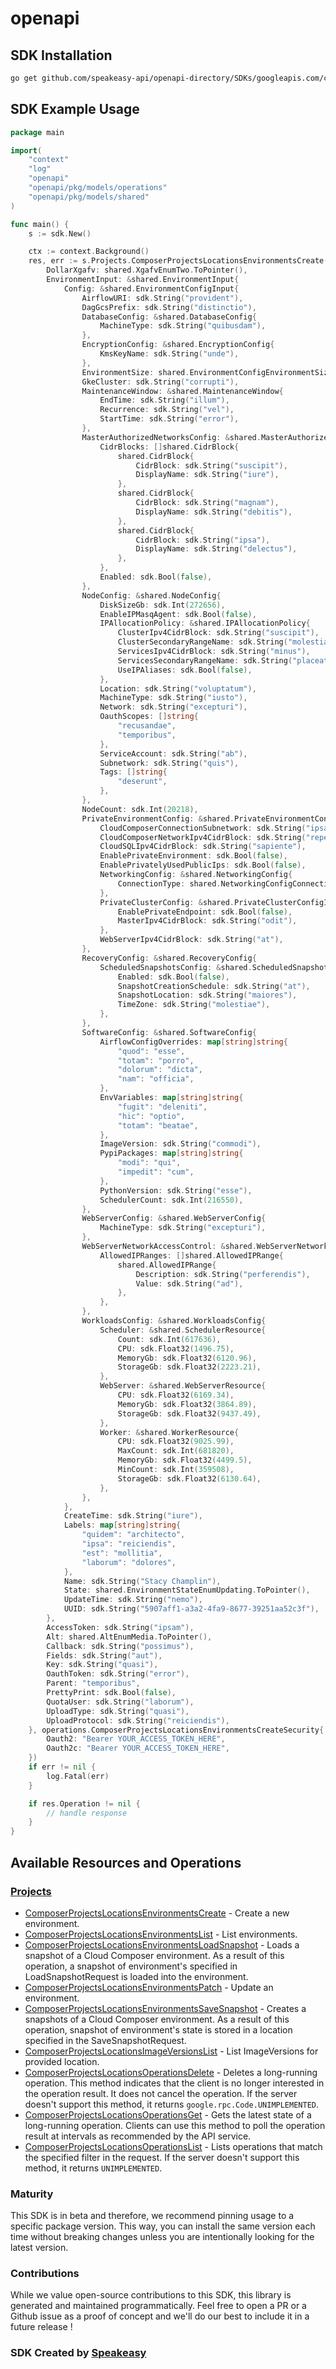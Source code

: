 # openapi

<!-- Start SDK Installation -->
## SDK Installation

```bash
go get github.com/speakeasy-api/openapi-directory/SDKs/googleapis.com/composer/v1/go
```
<!-- End SDK Installation -->

## SDK Example Usage
<!-- Start SDK Example Usage -->
```go
package main

import(
	"context"
	"log"
	"openapi"
	"openapi/pkg/models/operations"
	"openapi/pkg/models/shared"
)

func main() {
    s := sdk.New()

    ctx := context.Background()
    res, err := s.Projects.ComposerProjectsLocationsEnvironmentsCreate(ctx, operations.ComposerProjectsLocationsEnvironmentsCreateRequest{
        DollarXgafv: shared.XgafvEnumTwo.ToPointer(),
        EnvironmentInput: &shared.EnvironmentInput{
            Config: &shared.EnvironmentConfigInput{
                AirflowURI: sdk.String("provident"),
                DagGcsPrefix: sdk.String("distinctio"),
                DatabaseConfig: &shared.DatabaseConfig{
                    MachineType: sdk.String("quibusdam"),
                },
                EncryptionConfig: &shared.EncryptionConfig{
                    KmsKeyName: sdk.String("unde"),
                },
                EnvironmentSize: shared.EnvironmentConfigEnvironmentSizeEnumEnvironmentSizeLarge.ToPointer(),
                GkeCluster: sdk.String("corrupti"),
                MaintenanceWindow: &shared.MaintenanceWindow{
                    EndTime: sdk.String("illum"),
                    Recurrence: sdk.String("vel"),
                    StartTime: sdk.String("error"),
                },
                MasterAuthorizedNetworksConfig: &shared.MasterAuthorizedNetworksConfig{
                    CidrBlocks: []shared.CidrBlock{
                        shared.CidrBlock{
                            CidrBlock: sdk.String("suscipit"),
                            DisplayName: sdk.String("iure"),
                        },
                        shared.CidrBlock{
                            CidrBlock: sdk.String("magnam"),
                            DisplayName: sdk.String("debitis"),
                        },
                        shared.CidrBlock{
                            CidrBlock: sdk.String("ipsa"),
                            DisplayName: sdk.String("delectus"),
                        },
                    },
                    Enabled: sdk.Bool(false),
                },
                NodeConfig: &shared.NodeConfig{
                    DiskSizeGb: sdk.Int(272656),
                    EnableIPMasqAgent: sdk.Bool(false),
                    IPAllocationPolicy: &shared.IPAllocationPolicy{
                        ClusterIpv4CidrBlock: sdk.String("suscipit"),
                        ClusterSecondaryRangeName: sdk.String("molestiae"),
                        ServicesIpv4CidrBlock: sdk.String("minus"),
                        ServicesSecondaryRangeName: sdk.String("placeat"),
                        UseIPAliases: sdk.Bool(false),
                    },
                    Location: sdk.String("voluptatum"),
                    MachineType: sdk.String("iusto"),
                    Network: sdk.String("excepturi"),
                    OauthScopes: []string{
                        "recusandae",
                        "temporibus",
                    },
                    ServiceAccount: sdk.String("ab"),
                    Subnetwork: sdk.String("quis"),
                    Tags: []string{
                        "deserunt",
                    },
                },
                NodeCount: sdk.Int(20218),
                PrivateEnvironmentConfig: &shared.PrivateEnvironmentConfigInput{
                    CloudComposerConnectionSubnetwork: sdk.String("ipsam"),
                    CloudComposerNetworkIpv4CidrBlock: sdk.String("repellendus"),
                    CloudSQLIpv4CidrBlock: sdk.String("sapiente"),
                    EnablePrivateEnvironment: sdk.Bool(false),
                    EnablePrivatelyUsedPublicIps: sdk.Bool(false),
                    NetworkingConfig: &shared.NetworkingConfig{
                        ConnectionType: shared.NetworkingConfigConnectionTypeEnumPrivateServiceConnect.ToPointer(),
                    },
                    PrivateClusterConfig: &shared.PrivateClusterConfigInput{
                        EnablePrivateEndpoint: sdk.Bool(false),
                        MasterIpv4CidrBlock: sdk.String("odit"),
                    },
                    WebServerIpv4CidrBlock: sdk.String("at"),
                },
                RecoveryConfig: &shared.RecoveryConfig{
                    ScheduledSnapshotsConfig: &shared.ScheduledSnapshotsConfig{
                        Enabled: sdk.Bool(false),
                        SnapshotCreationSchedule: sdk.String("at"),
                        SnapshotLocation: sdk.String("maiores"),
                        TimeZone: sdk.String("molestiae"),
                    },
                },
                SoftwareConfig: &shared.SoftwareConfig{
                    AirflowConfigOverrides: map[string]string{
                        "quod": "esse",
                        "totam": "porro",
                        "dolorum": "dicta",
                        "nam": "officia",
                    },
                    EnvVariables: map[string]string{
                        "fugit": "deleniti",
                        "hic": "optio",
                        "totam": "beatae",
                    },
                    ImageVersion: sdk.String("commodi"),
                    PypiPackages: map[string]string{
                        "modi": "qui",
                        "impedit": "cum",
                    },
                    PythonVersion: sdk.String("esse"),
                    SchedulerCount: sdk.Int(216550),
                },
                WebServerConfig: &shared.WebServerConfig{
                    MachineType: sdk.String("excepturi"),
                },
                WebServerNetworkAccessControl: &shared.WebServerNetworkAccessControl{
                    AllowedIPRanges: []shared.AllowedIPRange{
                        shared.AllowedIPRange{
                            Description: sdk.String("perferendis"),
                            Value: sdk.String("ad"),
                        },
                    },
                },
                WorkloadsConfig: &shared.WorkloadsConfig{
                    Scheduler: &shared.SchedulerResource{
                        Count: sdk.Int(617636),
                        CPU: sdk.Float32(1496.75),
                        MemoryGb: sdk.Float32(6120.96),
                        StorageGb: sdk.Float32(2223.21),
                    },
                    WebServer: &shared.WebServerResource{
                        CPU: sdk.Float32(6169.34),
                        MemoryGb: sdk.Float32(3864.89),
                        StorageGb: sdk.Float32(9437.49),
                    },
                    Worker: &shared.WorkerResource{
                        CPU: sdk.Float32(9025.99),
                        MaxCount: sdk.Int(681820),
                        MemoryGb: sdk.Float32(4499.5),
                        MinCount: sdk.Int(359508),
                        StorageGb: sdk.Float32(6130.64),
                    },
                },
            },
            CreateTime: sdk.String("iure"),
            Labels: map[string]string{
                "quidem": "architecto",
                "ipsa": "reiciendis",
                "est": "mollitia",
                "laborum": "dolores",
            },
            Name: sdk.String("Stacy Champlin"),
            State: shared.EnvironmentStateEnumUpdating.ToPointer(),
            UpdateTime: sdk.String("nemo"),
            UUID: sdk.String("5907aff1-a3a2-4fa9-8677-39251aa52c3f"),
        },
        AccessToken: sdk.String("ipsam"),
        Alt: shared.AltEnumMedia.ToPointer(),
        Callback: sdk.String("possimus"),
        Fields: sdk.String("aut"),
        Key: sdk.String("quasi"),
        OauthToken: sdk.String("error"),
        Parent: "temporibus",
        PrettyPrint: sdk.Bool(false),
        QuotaUser: sdk.String("laborum"),
        UploadType: sdk.String("quasi"),
        UploadProtocol: sdk.String("reiciendis"),
    }, operations.ComposerProjectsLocationsEnvironmentsCreateSecurity{
        Oauth2: "Bearer YOUR_ACCESS_TOKEN_HERE",
        Oauth2c: "Bearer YOUR_ACCESS_TOKEN_HERE",
    })
    if err != nil {
        log.Fatal(err)
    }

    if res.Operation != nil {
        // handle response
    }
}
```
<!-- End SDK Example Usage -->

<!-- Start SDK Available Operations -->
## Available Resources and Operations


### [Projects](docs/projects/README.md)

* [ComposerProjectsLocationsEnvironmentsCreate](docs/projects/README.md#composerprojectslocationsenvironmentscreate) - Create a new environment.
* [ComposerProjectsLocationsEnvironmentsList](docs/projects/README.md#composerprojectslocationsenvironmentslist) - List environments.
* [ComposerProjectsLocationsEnvironmentsLoadSnapshot](docs/projects/README.md#composerprojectslocationsenvironmentsloadsnapshot) - Loads a snapshot of a Cloud Composer environment. As a result of this operation, a snapshot of environment's specified in LoadSnapshotRequest is loaded into the environment.
* [ComposerProjectsLocationsEnvironmentsPatch](docs/projects/README.md#composerprojectslocationsenvironmentspatch) - Update an environment.
* [ComposerProjectsLocationsEnvironmentsSaveSnapshot](docs/projects/README.md#composerprojectslocationsenvironmentssavesnapshot) - Creates a snapshots of a Cloud Composer environment. As a result of this operation, snapshot of environment's state is stored in a location specified in the SaveSnapshotRequest.
* [ComposerProjectsLocationsImageVersionsList](docs/projects/README.md#composerprojectslocationsimageversionslist) - List ImageVersions for provided location.
* [ComposerProjectsLocationsOperationsDelete](docs/projects/README.md#composerprojectslocationsoperationsdelete) - Deletes a long-running operation. This method indicates that the client is no longer interested in the operation result. It does not cancel the operation. If the server doesn't support this method, it returns `google.rpc.Code.UNIMPLEMENTED`.
* [ComposerProjectsLocationsOperationsGet](docs/projects/README.md#composerprojectslocationsoperationsget) - Gets the latest state of a long-running operation. Clients can use this method to poll the operation result at intervals as recommended by the API service.
* [ComposerProjectsLocationsOperationsList](docs/projects/README.md#composerprojectslocationsoperationslist) - Lists operations that match the specified filter in the request. If the server doesn't support this method, it returns `UNIMPLEMENTED`.
<!-- End SDK Available Operations -->

### Maturity

This SDK is in beta and therefore, we recommend pinning usage to a specific package version.
This way, you can install the same version each time without breaking changes unless you are intentionally
looking for the latest version.

### Contributions

While we value open-source contributions to this SDK, this library is generated and maintained programmatically.
Feel free to open a PR or a Github issue as a proof of concept and we'll do our best to include it in a future release !

### SDK Created by [Speakeasy](https://docs.speakeasyapi.dev/docs/using-speakeasy/client-sdks)
